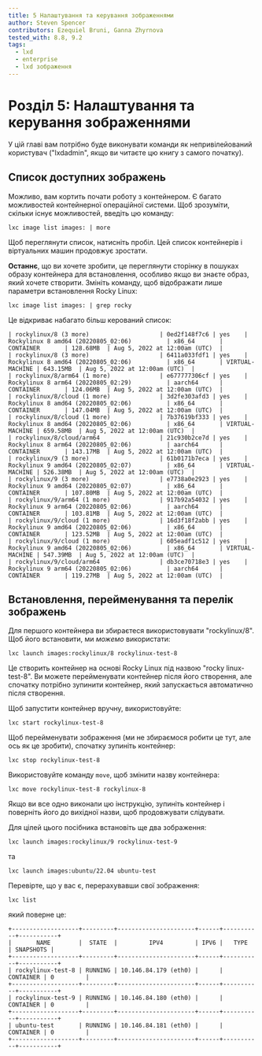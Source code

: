 ```yaml
---
title: 5 Налаштування та керування зображеннями
author: Steven Spencer
contributors: Ezequiel Bruni, Ganna Zhyrnova
tested_with: 8.8, 9.2
tags:
  - lxd
  - enterprise
  - lxd зображення
---
```


# Розділ 5: Налаштування та керування зображеннями

У цій главі вам потрібно буде виконувати команди як непривілейований користувач ("lxdadmin", якщо ви читаєте цю книгу з самого початку).

## Список доступних зображень

Можливо, вам кортить почати роботу з контейнером. Є багато можливостей контейнерної операційної системи. Щоб зрозуміти, скільки існує можливостей, введіть цю команду:

```
lxc image list images: | more
```

Щоб переглянути список, натисніть пробіл. Цей список контейнерів і віртуальних машин продовжує зростати.

**Останнє**, що ви хочете зробити, це переглянути сторінку в пошуках образу контейнера для встановлення, особливо якщо ви знаєте образ, який хочете створити. Змініть команду, щоб відображати лише параметри встановлення Rocky Linux:

```
lxc image list images: | grep rocky
```

Це відкриває набагато більш керований список:

```
| rockylinux/8 (3 more)                    | 0ed2f148f7c6 | yes    | Rockylinux 8 amd64 (20220805_02:06)          | x86_64       | CONTAINER       | 128.68MB  | Aug 5, 2022 at 12:00am (UTC)  |
| rockylinux/8 (3 more)                    | 6411a033fdf1 | yes    | Rockylinux 8 amd64 (20220805_02:06)          | x86_64       | VIRTUAL-MACHINE | 643.15MB  | Aug 5, 2022 at 12:00am (UTC)  |
| rockylinux/8/arm64 (1 more)              | e677777306cf | yes    | Rockylinux 8 arm64 (20220805_02:29)          | aarch64      | CONTAINER       | 124.06MB  | Aug 5, 2022 at 12:00am (UTC)  |
| rockylinux/8/cloud (1 more)              | 3d2fe303afd3 | yes    | Rockylinux 8 amd64 (20220805_02:06)          | x86_64       | CONTAINER       | 147.04MB  | Aug 5, 2022 at 12:00am (UTC)  |
| rockylinux/8/cloud (1 more)              | 7b37619bf333 | yes    | Rockylinux 8 amd64 (20220805_02:06)          | x86_64       | VIRTUAL-MACHINE | 659.58MB  | Aug 5, 2022 at 12:00am (UTC)  |
| rockylinux/8/cloud/arm64                 | 21c930b2ce7d | yes    | Rockylinux 8 arm64 (20220805_02:06)          | aarch64      | CONTAINER       | 143.17MB  | Aug 5, 2022 at 12:00am (UTC)  |
| rockylinux/9 (3 more)                    | 61b0171b7eca | yes    | Rockylinux 9 amd64 (20220805_02:07)          | x86_64       | VIRTUAL-MACHINE | 526.38MB  | Aug 5, 2022 at 12:00am (UTC)  |
| rockylinux/9 (3 more)                    | e7738a0e2923 | yes    | Rockylinux 9 amd64 (20220805_02:07)          | x86_64       | CONTAINER       | 107.80MB  | Aug 5, 2022 at 12:00am (UTC)  |
| rockylinux/9/arm64 (1 more)              | 917b92a54032 | yes    | Rockylinux 9 arm64 (20220805_02:06)          | aarch64      | CONTAINER       | 103.81MB  | Aug 5, 2022 at 12:00am (UTC)  |
| rockylinux/9/cloud (1 more)              | 16d3f18f2abb | yes    | Rockylinux 9 amd64 (20220805_02:06)          | x86_64       | CONTAINER       | 123.52MB  | Aug 5, 2022 at 12:00am (UTC)  |
| rockylinux/9/cloud (1 more)              | 605eadf1c512 | yes    | Rockylinux 9 amd64 (20220805_02:06)          | x86_64       | VIRTUAL-MACHINE | 547.39MB  | Aug 5, 2022 at 12:00am (UTC)  |
| rockylinux/9/cloud/arm64                 | db3ce70718e3 | yes    | Rockylinux 9 arm64 (20220805_02:06)          | aarch64      | CONTAINER       | 119.27MB  | Aug 5, 2022 at 12:00am (UTC)  |
```

## Встановлення, перейменування та перелік зображень

Для першого контейнера ви збираєтеся використовувати "rockylinux/8". Щоб його встановити, ми *можемо* використати:

```
lxc launch images:rockylinux/8 rockylinux-test-8
```

Це створить контейнер на основі Rocky Linux під назвою "rocky linux-test-8". Ви можете перейменувати контейнер після його створення, але спочатку потрібно зупинити контейнер, який запускається автоматично після створення.

Щоб запустити контейнер вручну, використовуйте:

```
lxc start rockylinux-test-8
```

Щоб перейменувати зображення (ми не збираємося робити це тут, але ось як це зробити), спочатку зупиніть контейнер:

```
lxc stop rockylinux-test-8
```

Використовуйте команду `move`, щоб змінити назву контейнера:

```
lxc move rockylinux-test-8 rockylinux-8
```

Якщо ви все одно виконали цю інструкцію, зупиніть контейнер і поверніть його до вихідної назви, щоб продовжувати слідувати.

Для цілей цього посібника встановіть ще два зображення:

```
lxc launch images:rockylinux/9 rockylinux-test-9
```

та

```
lxc launch images:ubuntu/22.04 ubuntu-test
```

Перевірте, що у вас є, перерахувавши свої зображення:

```
lxc list
```

який поверне це:

```
+-------------------+---------+----------------------+------+-----------+-----------+
|       NAME        |  STATE  |         IPV4         | IPV6 |   TYPE    | SNAPSHOTS |
+-------------------+---------+----------------------+------+-----------+-----------+
| rockylinux-test-8 | RUNNING | 10.146.84.179 (eth0) |      | CONTAINER | 0         |
+-------------------+---------+----------------------+------+-----------+-----------+
| rockylinux-test-9 | RUNNING | 10.146.84.180 (eth0) |      | CONTAINER | 0         |
+-------------------+---------+----------------------+------+-----------+-----------+
| ubuntu-test       | RUNNING | 10.146.84.181 (eth0) |      | CONTAINER | 0         |
+-------------------+---------+----------------------+------+-----------+-----------+

```

